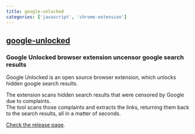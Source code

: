 ```yaml
---
title: google-unlocked
categories: ['javascript', 'chrome-extension']
---
```

## [google-unlocked](https://github.com/Ibit-to/google-unlocked)

### Google Unlocked browser extension uncensor google search results

Google Unlocked is an open source browser extension, which unlocks hidden google search results.

The extension scans hidden search results that were censored by Google due to complaints.  
The tool scans those complaints and extracts the links, returning them back to the search results, all in a matter of seconds.

[Check the release page](https://github.com/Ibit-to/google-unlocked/releases).

